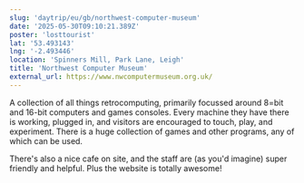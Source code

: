 ```yaml
---
slug: 'daytrip/eu/gb/northwest-computer-museum'
date: '2025-05-30T09:10:21.389Z'
poster: 'losttourist'
lat: '53.493143'
lng: '-2.493446'
location: 'Spinners Mill, Park Lane, Leigh'
title: 'Northwest Computer Museum'
external_url: https://www.nwcomputermuseum.org.uk/
---
```

A collection of all things retrocomputing, primarily focussed around 8=bit and 16-bit computers and games consoles. Every machine they have there is working, plugged in, and visitors are encouraged to touch, play, and experiment. There is a huge collection of games and other programs, any of which can be used.

There's also a nice cafe on site, and the staff are (as you'd imagine) super friendly and helpful. Plus the website is totally awesome!